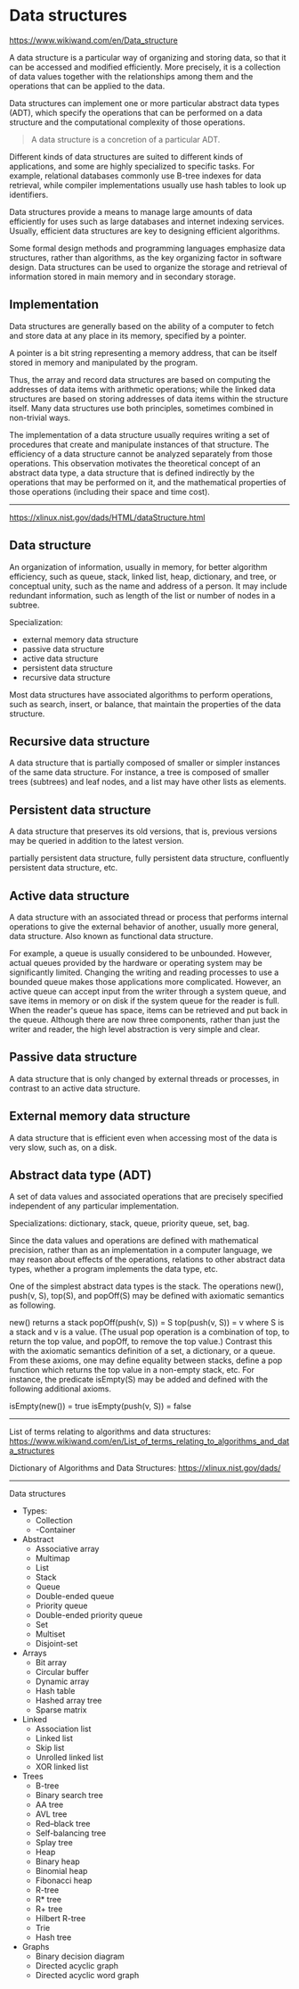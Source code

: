 # Data structures

https://www.wikiwand.com/en/Data_structure

A data structure is a particular way of organizing and storing data, so that it can be accessed and modified efficiently. More precisely, it is a collection of data values together with the relationships among them and the operations that can be applied to the data.

Data structures can implement one or more particular abstract data types (ADT), which specify the operations that can be performed on a data structure and the computational complexity of those operations.

> A data structure is a concretion of a particular ADT.

Different kinds of data structures are suited to different kinds of applications, and some are highly specialized to specific tasks. For example, relational databases commonly use B-tree indexes for data retrieval, while compiler implementations usually use hash tables to look up identifiers.

Data structures provide a means to manage large amounts of data efficiently for uses such as large databases and internet indexing services. Usually, efficient data structures are key to designing efficient algorithms.

Some formal design methods and programming languages emphasize data structures, rather than algorithms, as the key organizing factor in software design. Data structures can be used to organize the storage and retrieval of information stored in main memory and in secondary storage.


## Implementation
Data structures are generally based on the ability of a computer to fetch and store data at any place in its memory, specified by a pointer.

A pointer is a bit string representing a memory address, that can be itself stored in memory and manipulated by the program.

Thus, the array and record data structures are based on computing the addresses of data items with arithmetic operations; while the linked data structures are based on storing addresses of data items within the structure itself. Many data structures use both principles, sometimes combined in non-trivial ways.

The implementation of a data structure usually requires writing a set of procedures that create and manipulate instances of that structure. The efficiency of a data structure cannot be analyzed separately from those operations. This observation motivates the theoretical concept of an abstract data type, a data structure that is defined indirectly by the operations that may be performed on it, and the mathematical properties of those operations (including their space and time cost).

---
https://xlinux.nist.gov/dads/HTML/dataStructure.html

## Data structure
An organization of information, usually in memory, for better algorithm efficiency, such as queue, stack, linked list, heap, dictionary, and tree, or conceptual unity, such as the name and address of a person. It may include redundant information, such as length of the list or number of nodes in a subtree.

Specialization:
- external memory data structure
- passive data structure
- active data structure
- persistent data structure
- recursive data structure

Most data structures have associated algorithms to perform operations, such as search, insert, or balance, that maintain the properties of the data structure.


## Recursive data structure
A data structure that is partially composed of smaller or simpler instances of the same data structure. For instance, a tree is composed of smaller trees (subtrees) and leaf nodes, and a list may have other lists as elements.

## Persistent data structure
A data structure that preserves its old versions, that is, previous versions may be queried in addition to the latest version.

partially persistent data structure, fully persistent data structure, confluently persistent data structure, etc.

## Active data structure
A data structure with an associated thread or process that performs internal operations to give the external behavior of another, usually more general, data structure. Also known as functional data structure.

For example, a queue is usually considered to be unbounded. However, actual queues provided by the hardware or operating system may be significantly limited. Changing the writing and reading processes to use a bounded queue makes those applications more complicated. However, an active queue can accept input from the writer through a system queue, and save items in memory or on disk if the system queue for the reader is full. When the reader's queue has space, items can be retrieved and put back in the queue. Although there are now three components, rather than just the writer and reader, the high level abstraction is very simple and clear.

## Passive data structure
A data structure that is only changed by external threads or processes, in contrast to an active data structure.

## External memory data structure
A data structure that is efficient even when accessing most of the data is very slow, such as, on a disk.


## Abstract data type (ADT)
A set of data values and associated operations that are precisely specified independent of any particular implementation.

Specializations: dictionary, stack, queue, priority queue, set, bag.

Since the data values and operations are defined with mathematical precision, rather than as an implementation in a computer language, we may reason about effects of the operations, relations to other abstract data types, whether a program implements the data type, etc.

One of the simplest abstract data types is the stack. The operations new(), push(v, S), top(S), and popOff(S) may be defined with axiomatic semantics as following.

new() returns a stack
popOff(push(v, S)) = S
top(push(v, S)) = v
where S is a stack and v is a value. (The usual pop operation is a combination of top, to return the top value, and popOff, to remove the top value.) Contrast this with the axiomatic semantics definition of a set, a dictionary, or a queue.
From these axioms, one may define equality between stacks, define a pop function which returns the top value in a non-empty stack, etc. For instance, the predicate isEmpty(S) may be added and defined with the following additional axioms.

isEmpty(new()) = true
isEmpty(push(v, S)) = false






---

List of terms relating to algorithms and data structures:
https://www.wikiwand.com/en/List_of_terms_relating_to_algorithms_and_data_structures

Dictionary of Algorithms and Data Structures:
https://xlinux.nist.gov/dads/

---


Data structures
- Types:
  - Collection
  - -Container
- Abstract
  - Associative array 
  - Multimap
  - List
  - Stack
  - Queue
  - Double-ended queue
  - Priority queue
  - Double-ended priority queue
  - Set
  - Multiset
  - Disjoint-set
- Arrays
  - Bit array
  - Circular buffer
  - Dynamic array
  - Hash table
  - Hashed array tree
  - Sparse matrix
- Linked
  - Association list 
  - Linked list
  - Skip list
  - Unrolled linked list
  - XOR linked list
- Trees
  - B-tree 
  - Binary search tree
  - AA tree
  - AVL tree
  - Red–black tree
  - Self-balancing tree
  - Splay tree
  - Heap
  - Binary heap
  - Binomial heap
  - Fibonacci heap
  - R-tree
  - R* tree
  - R+ tree
  - Hilbert R-tree 
  - Trie
  - Hash tree
- Graphs
  - Binary decision diagram 
  - Directed acyclic graph
  - Directed acyclic word graph
  
